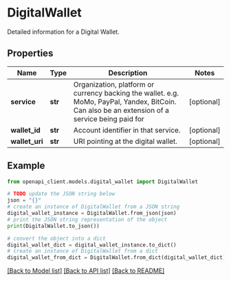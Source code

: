 # DigitalWallet

Detailed information for a Digital Wallet.

## Properties

Name | Type | Description | Notes
------------ | ------------- | ------------- | -------------
**service** | **str** | Organization, platform or currency backing the wallet. e.g. MoMo, PayPal, Yandex, BitCoin. Can also be an extension of a service being paid for | [optional] 
**wallet_id** | **str** | Account identifier in that service. | [optional] 
**wallet_uri** | **str** | URI pointing at the digital wallet. | [optional] 

## Example

```python
from openapi_client.models.digital_wallet import DigitalWallet

# TODO update the JSON string below
json = "{}"
# create an instance of DigitalWallet from a JSON string
digital_wallet_instance = DigitalWallet.from_json(json)
# print the JSON string representation of the object
print(DigitalWallet.to_json())

# convert the object into a dict
digital_wallet_dict = digital_wallet_instance.to_dict()
# create an instance of DigitalWallet from a dict
digital_wallet_from_dict = DigitalWallet.from_dict(digital_wallet_dict)
```
[[Back to Model list]](../README.md#documentation-for-models) [[Back to API list]](../README.md#documentation-for-api-endpoints) [[Back to README]](../README.md)


